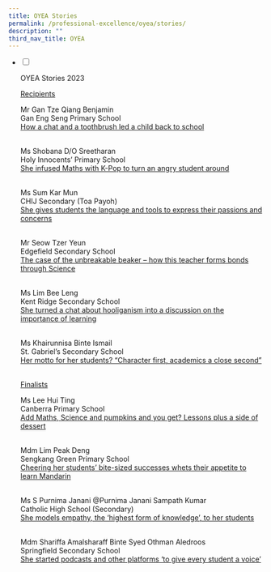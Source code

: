 ```yaml
---
title: OYEA Stories
permalink: /professional-excellence/oyea/stories/
description: ""
third_nav_title: OYEA
---
```

<ul class="jekyllcodex_accordion">  
  
<li>  
  
<input type="checkbox" id="accordion1">  
  
<label for="accordion1">OYEA Stories 2023</label>  
<div>  

<u>Recipients</u><br>
	
Mr Gan Tze Qiang Benjamin<br>
Gan Eng Seng Primary School<br>
<a target="_blank" href="https://www.schoolbag.edu.sg/story/how-a-chat-and-a-toothbrush-led-a-child-back-to-school">How a chat and a toothbrush led a child back to school</a><br><br>

Ms Shobana D/O Sreetharan<br>
Holy Innocents’ Primary School<br>
<a target="_blank" href="https://www.schoolbag.edu.sg/story/she-infused-maths-with-k-pop-to-turn-an-angry-student-around"> She infused Maths with K-Pop to turn an angry student around</a><br><br>

Ms Sum Kar Mun<br>
CHIJ Secondary (Toa Payoh)<br>
<a target="_blank" href="https://www.schoolbag.edu.sg/story/she-gives-students-the-language-and-tools-to-express-their-passions-and-concerns"> She gives students the language and tools to express their passions and concerns</a><br><br>

Mr Seow Tzer Yeun<br>
Edgefield Secondary School<br>
<a target="_blank" href="https://www.schoolbag.edu.sg/story/the-case-of-the-unbreakable-beaker-how-this-teacher-forms-bonds-through-science"> The case of the unbreakable beaker – how this teacher forms bonds through Science</a> <br><br>


Ms Lim Bee Leng<br>
Kent Ridge Secondary School<br>
<a target="_blank" href="https://www.schoolbag.edu.sg/story/she-turned-a-chat-about-hooliganism-into-a-discussion-on-the-importance-of-learning"> She turned a chat about hooliganism into a discussion on the importance of learning </a><br><br>

Ms Khairunnisa Binte Ismail<br>
St. Gabriel’s Secondary School<br>
<a target="_blank" href="https://www.schoolbag.edu.sg/story/her-motto-for-her-students-character-first-academics-a-close-second"> Her motto for her students? “Character first, academics a close second”</a><br><br>

<u>Finalists</u><br>
	
Ms Lee Hui Ting<br>
Canberra Primary School<br>
<a target="_blank" href="https://www.schoolbag.edu.sg/story/add-maths-science-and-pumpkins-and-you-get-lessons-plus-a-side-of-dessert"> Add Maths, Science and pumpkins and you get? Lessons plus a side of dessert</a><br><br>

Mdm Lim Peak Deng<br>
Sengkang Green Primary School<br>
<a target="_blank" href="https://www.schoolbag.edu.sg/story/cheering-her-students-bite-sized-successes-whets-their-appetite-to-learn-mandarin">Cheering her students’ bite-sized successes whets their appetite to learn Mandarin</a><br><br>

Ms S Purnima Janani @Purnima Janani Sampath Kumar<br>
Catholic High School (Secondary)<br>
<a target="_blank" href="https://www.schoolbag.edu.sg/story/she-models-empathy-the-highest-form-of-knowledge-to-her-students">She models empathy, the ‘highest form of knowledge’, to her students</a><br><br>

Mdm Shariffa Amalsharaff Binte Syed Othman Aledroos<br>
Springfield Secondary School<br>
<a target="_blank" href="https://www.schoolbag.edu.sg/story/she-started-podcasts-and-other-platforms-to-give-every-student-a-voice"> She started podcasts and other platforms ‘to give every student a voice’</a><br><br>

  
</div>  
  
</li>  
</ul>